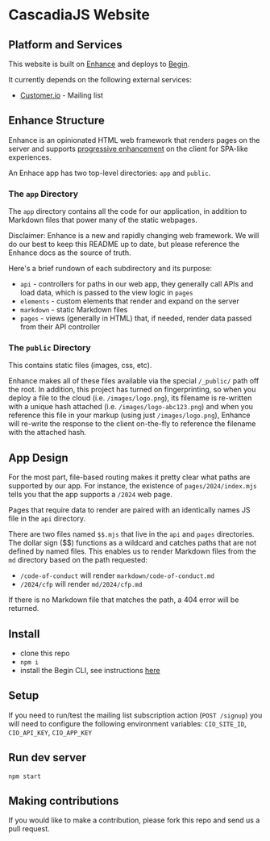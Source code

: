 # CascadiaJS Website

## Platform and Services

This website is built on [Enhance](https://enhance.dev) and deploys to [Begin](https://begin.com). 

It currently depends on the following external services:

- [Customer.io](https://customer.io) - Mailing list

## Enhance Structure

Enhance is an opinionated HTML web framework that renders pages on the server and supports [progressive enhancement](https://enhance.dev/docs/learn/why-enhance) on the client for SPA-like experiences. 

An Enhace app has two top-level directories: `app` and `public`. 

### The `app` Directory

The `app` directory contains all the code for our application, in addition to Markdown files that power many of the static webpages. 

Disclaimer: Enhance is a new and rapidly changing web framework. We will do our best to keep this README up to date, but please reference the Enhance docs as the source of truth.

Here's a brief rundown of each subdirectory and its purpose:

- `api` - controllers for paths in our web app, they generally call APIs and load data, which is passed to the view logic in `pages`
- `elements` - custom elements that render and expand on the server
- `markdown` - static Markdown files
- `pages` - views (generally in HTML) that, if needed, render data passed from their API controller

### The `public` Directory

This contains static files (images, css, etc). 

Enhance makes all of these files available via the special `/_public/` path off the root. In addition, this project has turned on fingerprinting, so when you deploy a file to the cloud (i.e. `/images/logo.png`), its filename is re-written with a unique hash attached (i.e. `/images/logo-abc123.png`) and when you reference this file in your markup (using just `/images/logo.png`), Enhance will re-write the response to the client on-the-fly to reference the filename with the attached hash.

## App Design

For the most part, file-based routing makes it pretty clear what paths are supported by our app. For instance, the existence of `pages/2024/index.mjs` tells you that the app supports a `/2024` web page. 

Pages that require data to render are paired with an identically names JS file in the `api` directory. 

There are two files named `$$.mjs` that live in the `api` and `pages` directories. The dollar sign ($$) functions as a wildcard and catches paths that are not defined by named files. This enables us to render Markdown files from the `md` directory based on the path requested:

- `/code-of-conduct` will render `markdown/code-of-conduct.md`
- `/2024/cfp` will render `md/2024/cfp.md`

If there is no Markdown file that matches the path, a 404 error will be returned.


## Install

- clone this repo
- `npm i`
- install the Begin CLI, see instructions [here](https://begin.com/docs/getting-started/installing-the-begin-cli)

## Setup

If you need to run/test the mailing list subscription action (`POST /signup`) you will need to configure the following environment variables: `CIO_SITE_ID`, `CIO_API_KEY`, `CIO_APP_KEY`

## Run dev server

`npm start`

## Making contributions

If you would like to make a contribution, please fork this repo and send us a pull request.
